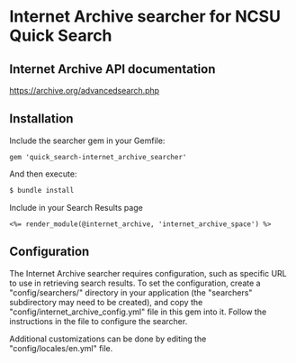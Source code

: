 Internet Archive searcher for NCSU Quick Search
=======

## Internet Archive API documentation

https://archive.org/advancedsearch.php

## Installation
Include the searcher gem in your Gemfile:

```
gem 'quick_search-internet_archive_searcher'

```
And then execute:
```bash
$ bundle install
```

Include in your Search Results page

```
<%= render_module(@internet_archive, 'internet_archive_space') %>
```

## Configuration

The Internet Archive searcher requires configuration, such as specific URL to
use in retrieving search results.
To set the configuration, create a "config/searchers/" directory in your 
application (the "searchers" subdirectory may need to be created), 
and copy the "config/internet_archive_config.yml" file
in this gem into it. Follow the instructions in the file to configure the
searcher.

Additional customizations can be done by editing the "config/locales/en.yml" file.
